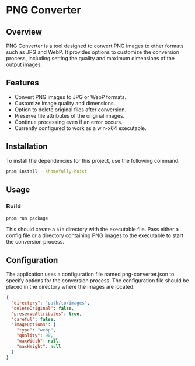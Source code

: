 # PNG Converter

## Overview

PNG Converter is a tool designed to convert PNG images to other formats such as JPG and WebP. It provides options to customize the conversion process, including setting the quality and maximum dimensions of the output images.

## Features

- Convert PNG images to JPG or WebP formats.
- Customize image quality and dimensions.
- Option to delete original files after conversion.
- Preserve file attributes of the original images.
- Continue processing even if an error occurs.
- Currently configured to work as a win-x64 executable.

## Installation

To install the dependencies for this project, use the following command:

```sh
pnpm install --shamefully-hoist
```

## Usage

### Build

```shell
pnpm run package
```

This should create a `bin` directory with the executable file. Pass either a config file or a directory containing PNG images to the executable to start the conversion process.

## Configuration

The application uses a configuration file named png-converter.json to specify options for the conversion process. The configuration file should be placed in the directory where the images are located.

```json
{
  "directory": "path/to/images",
  "deleteOriginal": false,
  "preserveAttributes": true,
  "careful": false,
  "imageOptions": {
    "type": "webp",
    "quality": 90,
    "maxWidth": null,
    "maxHeight": null
  }
}
```
